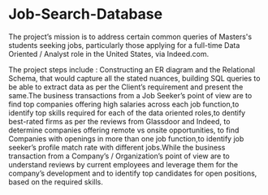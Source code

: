# Job-Search-Database

The project’s mission is to address certain common queries of Masters's students seeking jobs, 
particularly those applying for a full-time Data Oriented / Analyst role in the United States, via
Indeed.com.


The project steps include : Constructing an ER diagram and the Relational Schema, that would capture all the stated nuances, building SQL queries to be able to extract data as per the Client’s requirement and present the same.The business transactions from a Job Seeker’s point of view are to find top companies offering high salaries across each job function,to identify top skills required for each of the data oriented roles,to dentify best-rated firms as per the reviews from Glassdoor and Indeed, to determine companies offering remote vs onsite opportunities, to find Companies with openings in more than one job function,to identify job seeker’s profile match rate with different jobs.While the business transaction from a Company’s / Organization’s point of view are to understand reviews by current employees and leverage them for the company’s development and to identify top candidates for open positions, based on the required skills.

